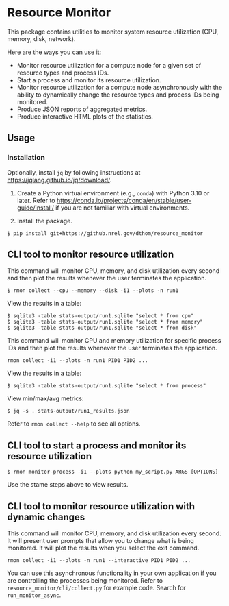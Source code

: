 # Resource Monitor
This package contains utilities to monitor system resource utilization (CPU, memory, disk,
network).

Here are the ways you can use it:

- Monitor resource utilization for a compute node for a given set of resource types and process
IDs.
- Start a process and monitor its resource utilization.
- Monitor resource utilization for a compute node asynchronously with the ability to dynamically
change the resource types and process IDs being monitored.
- Produce JSON reports of aggregated metrics.
- Produce interactive HTML plots of the statistics.

## Usage

### Installation
Optionally, install `jq` by following instructions at https://jqlang.github.io/jq/download/.

1. Create a Python virtual environment (e.g., `conda`) with Python 3.10 or later. Refer to
https://conda.io/projects/conda/en/stable/user-guide/install/ if you are not familiar with virtual
environments.

2. Install the package.
```
$ pip install git+https://github.nrel.gov/dthom/resource_monitor
```

## CLI tool to monitor resource utilization
This command will monitor CPU, memory, and disk utilization every second and then plot the results
whenever the user terminates the application.
```
$ rmon collect --cpu --memory --disk -i1 --plots -n run1
```
View the results in a table:
```
$ sqlite3 -table stats-output/run1.sqlite "select * from cpu"
$ sqlite3 -table stats-output/run1.sqlite "select * from memory"
$ sqlite3 -table stats-output/run1.sqlite "select * from disk"
```

This command will monitor CPU and memory utilization for specific process IDs and then plot the
results whenever the user terminates the application.
```
rmon collect -i1 --plots -n run1 PID1 PID2 ...
```
View the results in a table:
```
$ sqlite3 -table stats-output/run1.sqlite "select * from process"
```

View min/max/avg metrics:
```
$ jq -s . stats-output/run1_results.json
```

Refer to `rmon collect --help` to see all options.

## CLI tool to start a process and monitor its resource utilization
```
$ rmon monitor-process -i1 --plots python my_script.py ARGS [OPTIONS]
```
Use the stame steps above to view results.

## CLI tool to monitor resource utilization with dynamic changes
This command will monitor CPU, memory, and disk utilization every second. It will present user
prompts that allow you to change what is being monitored. It will plot the results when you
select the exit command.
```
rmon collect -i1 --plots -n run1 --interactive PID1 PID2 ...
```

You can use this asynchronous functionality in your own application if you are controlling the
processes being monitored. Refer to `resource_monitor/cli/collect.py` for example code. Search for
`run_monitor_async`.
